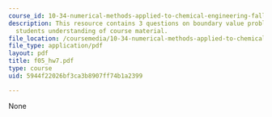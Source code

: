 ```yaml
---
course_id: 10-34-numerical-methods-applied-to-chemical-engineering-fall-2005
description: This resource contains 3 questions on boundary value problems to test
  students understanding of course material.
file_location: /coursemedia/10-34-numerical-methods-applied-to-chemical-engineering-fall-2005/5944f22026bf3ca3b8907ff74b1a2399_f05_hw7.pdf
file_type: application/pdf
layout: pdf
title: f05_hw7.pdf
type: course
uid: 5944f22026bf3ca3b8907ff74b1a2399

---
```

None